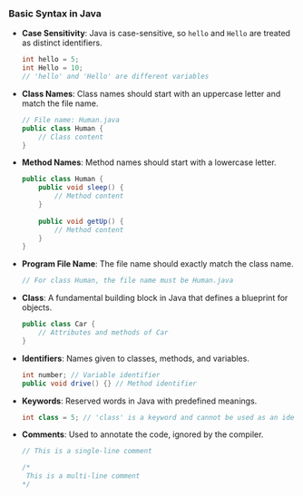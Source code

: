 ### Basic Syntax in Java

- **Case Sensitivity**: Java is case-sensitive, so `hello` and `Hello` are treated as distinct identifiers.
  ```java
  int hello = 5;
  int Hello = 10;
  // 'hello' and 'Hello' are different variables
  ```

- **Class Names**: Class names should start with an uppercase letter and match the file name.
  ```java
  // File name: Human.java
  public class Human {
      // Class content
  }
  ```

- **Method Names**: Method names should start with a lowercase letter.
  ```java
  public class Human {
      public void sleep() {
          // Method content
      }
      
      public void getUp() {
          // Method content
      }
  }
  ```

- **Program File Name**: The file name should exactly match the class name.
  ```java
  // For class Human, the file name must be Human.java
  ```

- **Class**: A fundamental building block in Java that defines a blueprint for objects.
  ```java
  public class Car {
      // Attributes and methods of Car
  }
  ```

- **Identifiers**: Names given to classes, methods, and variables.
  ```java
  int number; // Variable identifier
  public void drive() {} // Method identifier
  ```

- **Keywords**: Reserved words in Java with predefined meanings.
  ```java
  int class = 5; // 'class' is a keyword and cannot be used as an identifier
  ```

- **Comments**: Used to annotate the code, ignored by the compiler.
  ```java
  // This is a single-line comment
  
  /*
   This is a multi-line comment
  */
  ```